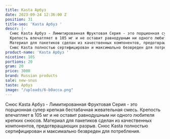 ```yaml
---
title: Kasta Арбуз
date: 2023-09-24 12:36:00 Z
position: 31
title-seo: 'Kasta Арбуз '
descr: |-
  Снюс Kasta Арбуз - Лимитированная Фруктовая Серия - это порционная супер крепкая бестабачная жевательная смесь.
  Крепость впечатляет в 105 мг и не оставит равнодушным ни одного любителя крепких снюсов.
  Материал для пакетиков сделан из качественных компонентов, предотвращающих разрыв.
  Снюс Kasta полностью сертифицирован и максимально безвреден для потребления.
product-name: 'Kasta Арбуз '
nicotine: 105
portions: 20
gram: 20
price: 3000
brand: Russian products
sale: new-snus
taste: Арбуз
image: "/uploads/6-b0acca.png"
---
```


Снюс Kasta Арбуз - Лимитированная Фруктовая Серия - это порционная супер крепкая бестабачная жевательная смесь.
Крепость впечатляет в 105 мг и не оставит равнодушным ни одного любителя крепких снюсов.
Материал для пакетиков сделан из качественных компонентов, предотвращающих разрыв.
Снюс Kasta полностью сертифицирован и максимально безвреден для потребления.